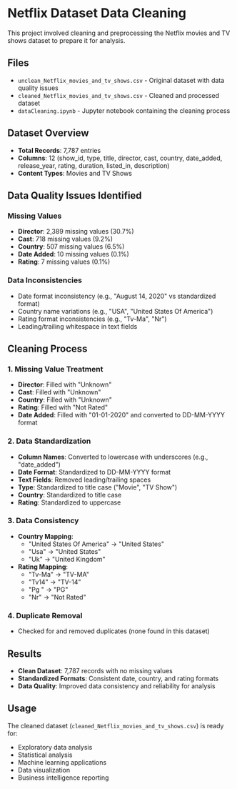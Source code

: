 # Netflix Dataset Data Cleaning

This project involved cleaning and preprocessing the Netflix movies and TV shows dataset to prepare it for analysis.

## Files
- `unclean_Netflix_movies_and_tv_shows.csv` - Original dataset with data quality issues
- `cleaned_Netflix_movies_and_tv_shows.csv` - Cleaned and processed dataset
- `dataCleaning.ipynb` - Jupyter notebook containing the cleaning process

## Dataset Overview
- **Total Records**: 7,787 entries
- **Columns**: 12 (show_id, type, title, director, cast, country, date_added, release_year, rating, duration, listed_in, description)
- **Content Types**: Movies and TV Shows

## Data Quality Issues Identified

### Missing Values
- **Director**: 2,389 missing values (30.7%)
- **Cast**: 718 missing values (9.2%)
- **Country**: 507 missing values (6.5%)
- **Date Added**: 10 missing values (0.1%)
- **Rating**: 7 missing values (0.1%)

### Data Inconsistencies
- Date format inconsistency (e.g., "August 14, 2020" vs standardized format)
- Country name variations (e.g., "USA", "United States Of America")
- Rating format inconsistencies (e.g., "Tv-Ma", "Nr")
- Leading/trailing whitespace in text fields

## Cleaning Process

### 1. Missing Value Treatment
- **Director**: Filled with "Unknown"
- **Cast**: Filled with "Unknown"
- **Country**: Filled with "Unknown"
- **Rating**: Filled with "Not Rated"
- **Date Added**: Filled with "01-01-2020" and converted to DD-MM-YYYY format

### 2. Data Standardization
- **Column Names**: Converted to lowercase with underscores (e.g., "date_added")
- **Date Format**: Standardized to DD-MM-YYYY format
- **Text Fields**: Removed leading/trailing spaces
- **Type**: Standardized to title case ("Movie", "TV Show")
- **Country**: Standardized to title case
- **Rating**: Standardized to uppercase

### 3. Data Consistency
- **Country Mapping**:
  - "United States Of America" → "United States"
  - "Usa" → "United States"
  - "Uk" → "United Kingdom"
- **Rating Mapping**:
  - "Tv-Ma" → "TV-MA"
  - "Tv14" → "TV-14"
  - "Pg " → "PG"
  - "Nr" → "Not Rated"

### 4. Duplicate Removal
- Checked for and removed duplicates (none found in this dataset)

## Results
- **Clean Dataset**: 7,787 records with no missing values
- **Standardized Formats**: Consistent date, country, and rating formats
- **Data Quality**: Improved data consistency and reliability for analysis

## Usage
The cleaned dataset (`cleaned_Netflix_movies_and_tv_shows.csv`) is ready for:
- Exploratory data analysis
- Statistical analysis
- Machine learning applications
- Data visualization
- Business intelligence reporting